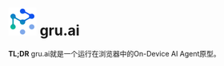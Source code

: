 # ![icon](./images/icons/gm_logo.svg "gru.ai") gru.ai

**TL;DR** gru.ai就是一个运行在浏览器中的On-Device AI Agent原型。
